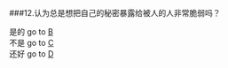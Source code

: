 ###12.认为总是想把自己的秘密暴露给被人的人非常脆弱吗？

是的 go to [B](Answer-B.md)    
不是 go to [C](Answer-C.md)  
还好 go to [D](Answer-D.md) 